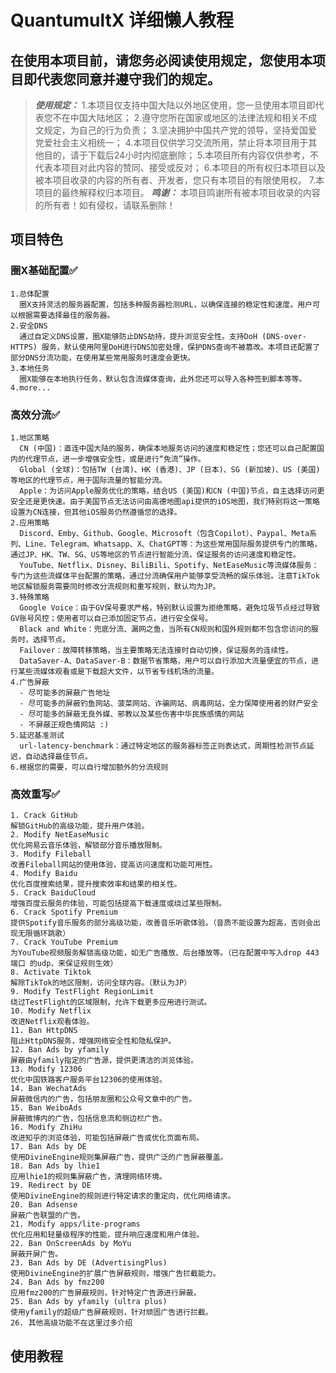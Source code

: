 # QuantumultX 详细懒人教程


## 在使用本项目前，请您务必阅读使用规定，您使用本项目即代表您同意并遵守我们的规定。
> ***使用规定：***
  1.本项目仅支持中国大陆以外地区使用，您一旦使用本项目即代表您不在中国大陆地区；
  2.遵守您所在国家或地区的法律法规和相关不成文规定，为自己的行为负责；
  3.坚决拥护中国共产党的领导，坚持爱国爱党爱社会主义相统一；
  4.本项目仅供学习交流所用，禁止将本项目用于其他目的，请于下载后24小时内彻底删除；
  5.本项目所有内容仅供参考，不代表本项目对此内容的赞同、接受或反对；
  6.本项目的所有权归本项目以及被本项目收录的内容的所有者、开发者，您只有本项目的有限使用权。
  7.本项目的最终解释权归本项目。
> ***鸣谢：***
  本项目鸣谢所有被本项目收录的内容的所有者！如有侵权，请联系删除！


## 项目特色
### 圈X基础配置✅
    1.总体配置
      圈X支持灵活的服务器配置，包括多种服务器检测URL，以确保连接的稳定性和速度。用户可以根据需要选择最佳的服务器。
    2.安全DNS
      通过自定义DNS设置，圈X能够防止DNS劫持，提升浏览安全性。支持DoH (DNS-over-HTTPS) 服务，默认使用阿里DoH进行DNS加密处理，保护DNS查询不被篡改。本项目还配置了部分DNS分流功能，在使用某些常用服务时速度会更快。
    3.本地任务
      圈X能够在本地执行任务，默认包含流媒体查询，此外您还可以导入各种签到脚本等等。
    4.more...
### 高效分流✅
    1.地区策略
      CN (中国)：直连中国大陆的服务，确保本地服务访问的速度和稳定性；您还可以自己配置国内的代理节点，进一步增强安全性，或是进行“免流”操作。
      Global (全球)：包括TW (台湾)、HK (香港)、JP (日本)、SG (新加坡)、US (美国)等地区的代理节点，用于国际流量的智能分流。
      Apple：为访问Apple服务优化的策略，结合US (美国)和CN (中国)节点，自主选择访问更安全还是更快速。由于美国节点无法访问由高德地图api提供的iOS地图，我们特别将这一策略设置为CN连接，但其他iOS服务仍然遵循您的选择。
    2.应用策略
      Discord、Emby、Github、Google、Microsoft（包含Copilot）、Paypal、Meta系列、Line、Telegram、Whatsapp、X、ChatGPT等：为这些常用国际服务提供专门的策略，通过JP、HK、TW、SG、US等地区的节点进行智能分流，保证服务的访问速度和稳定性。
      YouTube、Netflix、Disney、BiliBili、Spotify、NetEaseMusic等流媒体服务：专门为这些流媒体平台配置的策略，通过分流确保用户能够享受流畅的娱乐体验。注意TikTok地区解锁服务需要同时修改分流规则和重写规则，默认均为JP。
    3.特殊策略
      Google Voice：由于GV保号要求严格，特别默认设置为拒绝策略，避免垃圾节点经过导致GV账号风控；使用者可以自己添加固定节点，进行安全保号。
      Black and White：兜底分流、漏网之鱼，当所有CN规则和国外规则都不包含您访问的服务时，选择节点。
      Failover：故障转移策略，当主要策略无法连接时自动切换，保证服务的连续性。
      DataSaver-A、DataSaver-B：数据节省策略，用户可以自行添加大流量便宜的节点，进行某些流媒体观看或是下载超大文件，以节省专线机场的流量。
    4.广告屏蔽
      - 尽可能多的屏蔽广告地址
      - 尽可能多的屏蔽钓鱼网站、菠菜网站、诈骗网站、病毒网站，全力保障使用者的财产安全
      - 尽可能多的屏蔽无良外媒、邪教以及某些伤害中华民族感情的网站
      - 不屏蔽正规色情网站 :) 
    5.延迟基准测试
      url-latency-benchmark：通过特定地区的服务器标签正则表达式，周期性检测节点延迟，自动选择最佳节点。
    6.根据您的需要，可以自行增加额外的分流规则
### 高效重写✅
	1. Crack GitHub
	解锁GitHub的高级功能，提升用户体验。
	2. Modify NetEaseMusic
	优化网易云音乐体验，解锁部分音乐播放限制。
	3. Modify Fileball
	改善Fileball网站的使用体验，提高访问速度和功能可用性。
	4. Modify Baidu
	优化百度搜索结果，提升搜索效率和结果的相关性。
	5. Crack BaiduCloud
	增强百度云服务的体验，可能包括提高下载速度或绕过某些限制。
	6. Crack Spotify Premium
	提供Spotify音乐服务的部分高级功能，改善音乐听歌体验。（音质不能设置为超高，否则会出现无限循环跳歌）
	7. Crack YouTube Premium
	为YouTube视频服务解锁高级功能，如无广告播放、后台播放等。（已在配置中写入drop 443端口 的udp，来保证规则生效）
	8. Activate Tiktok
	解除TikTok的地区限制，访问全球内容。（默认为JP）
	9. Modify TestFlight RegionLimit
	绕过TestFlight的区域限制，允许下载更多应用进行测试。
	10. Modify Netflix
	改进Netflix观看体验。
	11. Ban HttpDNS
	阻止HttpDNS服务，增强网络安全性和隐私保护。
	12. Ban Ads by yfamily
	屏蔽由yfamily指定的广告源，提供更清洁的浏览体验。
	13. Modify 12306
	优化中国铁路客户服务平台12306的使用体验。
	14. Ban WechatAds
	屏蔽微信内的广告，包括朋友圈和公众号文章中的广告。
	15. Ban WeiboAds
	屏蔽微博内的广告，包括信息流和侧边栏广告。
	16. Modify ZhiHu
	改进知乎的浏览体验，可能包括屏蔽广告或优化页面布局。
	17. Ban Ads by DE
	使用DivineEngine规则集屏蔽广告，提供广泛的广告屏蔽覆盖。
	18. Ban Ads by lhie1
	应用lhie1的规则集屏蔽广告，清理网络环境。
	19. Redirect by DE
	使用DivineEngine的规则进行特定请求的重定向，优化网络请求。
	20. Ban Adsense
	屏蔽广告联盟的广告。
	21. Modify apps/lite-programs
	优化应用和轻量级程序的性能，提升响应速度和用户体验。
	22. Ban OnScreenAds by MoYu
	屏蔽开屏广告。
	23. Ban Ads by DE (AdvertisingPlus)
	使用DivineEngine的扩展广告屏蔽规则，增强广告拦截能力。
	24. Ban Ads by fmz200
	应用fmz200的广告屏蔽规则，针对特定广告源进行屏蔽。
	25. Ban Ads by yfamily (ultra plus)
	使用yfamily的超级广告屏蔽规则，针对顽固广告进行拦截。
    26. 其他高级功能不在这里过多介绍


## 使用教程
